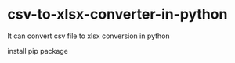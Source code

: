 # csv-to-xlsx-converter-in-python
It can convert csv file to xlsx  conversion in python

install pip package
